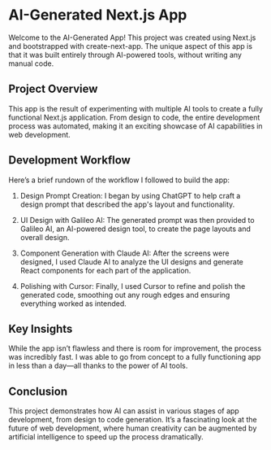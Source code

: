 # AI-Generated Next.js App

Welcome to the AI-Generated App! This project was created using Next.js and bootstrapped with create-next-app. The unique aspect of this app is that it was built entirely through AI-powered tools, without writing any manual code.

## Project Overview
This app is the result of experimenting with multiple AI tools to create a fully functional Next.js application. From design to code, the entire development process was automated, making it an exciting showcase of AI capabilities in web development.

## Development Workflow
Here’s a brief rundown of the workflow I followed to build the app:

1. Design Prompt Creation:
I began by using ChatGPT to help craft a design prompt that described the app's layout and functionality.

2. UI Design with Galileo AI:
The generated prompt was then provided to Galileo AI, an AI-powered design tool, to create the page layouts and overall design.

3. Component Generation with Claude AI:
After the screens were designed, I used Claude AI to analyze the UI designs and generate React components for each part of the application.

4. Polishing with Cursor:
Finally, I used Cursor to refine and polish the generated code, smoothing out any rough edges and ensuring everything worked as intended.

## Key Insights
While the app isn’t flawless and there is room for improvement, the process was incredibly fast. I was able to go from concept to a fully functioning app in less than a day—all thanks to the power of AI tools.

## Conclusion
This project demonstrates how AI can assist in various stages of app development, from design to code generation. It’s a fascinating look at the future of web development, where human creativity can be augmented by artificial intelligence to speed up the process dramatically.

